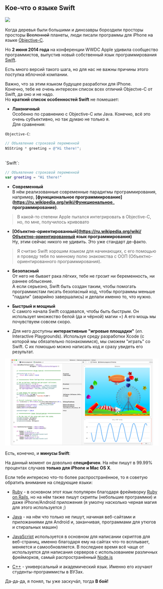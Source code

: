 ## Кое-что о языке **Swift**

![](http://apptractor.ru/wp-content/uploads/2014/06/apple-swift-logo.png)

Когда деревья были большими и динозавры бороздили просторы просторы ~~Вселенной~~ планеты, люди писали программы для iPhone на языке [Objective-C](https://ru.wikipedia.org/wiki/Objective-C).
  
Но **2 июня 2014 года** на конференции WWDC Apple удивила сообщество программистов, выпустив новый собственный язык программирования [Swift](https://ru.wikipedia.org/wiki/Swift_(язык_программирования)).
  
Есть много версий такого шага, но для нас не важны причины этого поступка яблочной компании.
  
Важно, что за этим языком будущее разработки для iPhone.  
Конечно, тебе не очень интересен список всех отличий Objectve-C от Swift, да оно и не надо.   
Но **краткий список особенностей Swift** не помешает:

+ **Лаконичный**  
Особенно по сравнению с Objective-C или Java. Конечно, всё это очень субъективно, но так думаю не только я.  
Для сравнения:  
  
`Objective-C`:  

```objective-c
// Объявление строковой переменной
NSString * greeting = @"Hi there!";
```
    
<br>
`Swift`:
    
```swift  
// Объявление строковой переменной
var greeting = "Hi there!"
```
  
+ **Современный**  
В нём реализованные современные парадигмы программирования, например, **[функциональное программиирование](https://ru.wikipedia.org/wiki/Функциональное_ программирование)**.
> В какой-то степени Apple пытался интегрировать в Objective-C, но, по мне, получилось кривовато

+ **[Объектно-ориентированный](https://ru.wikipedia.org/wiki/Объектно-ориентированный язык программирования)**  
Ну, этим сейчас никого не удивить. Это уже стандарт де-факто.
> Я считаю Swift хорошим языком для начинающих, с его помощью я проведу тебя по минному полю знакомства с ООП (Объектно-ориентированного программирования).

+ **Безопасный**  
От него не бывает рака лёгких, тебе не грозит ни беременность, ни раннее облысение.  
А если серьезно, Swift быть создан таким, чтобы помогать программистам писать безопасный код, чтобы программы меньше "падали" (аварийно завершались) и делали именно то, что нужно.

+ **Быстрый и мощный**  
С самого начала Swift создавался, чтобы быть быстрым. Он использует множество белой (да и чёрной) магии =) А его мощь мы почувствуем совсем скоро.

+ Для него доступны **интерактивные "игровые площадки"** (*en.* Interactive Playgrounds).
Используя среду разработки Xcode (с которой мы обязательно познакомимся), мы сможем "играть" со Swift. С их помощью можно написать код и сразу увидеть его результат.  

![](/img/2.0.swift-playground.jpg)

Есть, конечно, и **минусы Swift**:

На данный момент он довольно **специфичен**. На нём пишут в 99.99% процентах случаев **только для iPhone и Mac OS X**.  

Если тебе интересно что-то более распространённое, то я советую обратить внимание на следующие языки:

- [Ruby](https://www.ruby-lang.org/ru/) - в основном этот язык популярен благодаря фреймворку [Ruby on Rails](http://rubyonrails.org/), но на нём также пишут скрипты (небольшие программки) и даже iPhone/Android приложения (я умолчу насколько черная магия для этого используется ;)

- [Java](https://ru.wikipedia.org/wiki/Java) - на нём что только не пишут, начиная веб-сайтами и приложаниями для Android и, заканчивая, программами для утюгов и стиральных машин)  

- [JavaScript](https://ru.wikipedia.org/wiki/JavaScript) используется в основном для написании скриптов для веб-страниц, именно благодаря ему на сайтах что-то всплывает, меняется и самообновляется. В последнее время всё чаще от используется для написания серверов с использованием различных фрейморков, самый распространённый [Node.js](https://nodejs.org/)

- [С++](https://ru.wikipedia.org/wiki/C++) - универсальный и академический язык. Именно его изучают студенты-программисты в ВУЗах.

Да-да-да, я понял, ты уже заскучáл, тогда **В бой!**